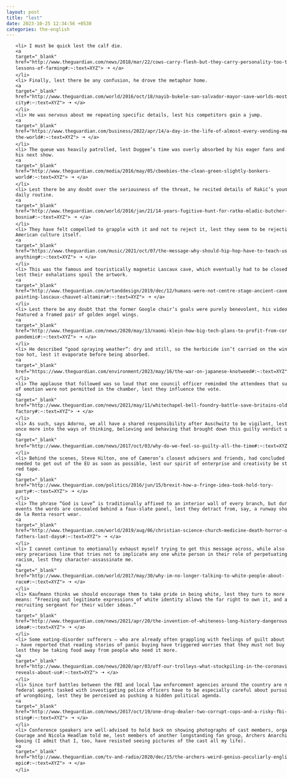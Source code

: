 ```yaml
---
layout: post
title: "lest"
date: 2023-10-25 12:34:56 +0530
categories: the-english
---
```

<style>
    ol {
        width: 800px;
        margin: 0 auto;
    }
ol li {
    font-size: 18px;
    line-height: 1.5;
    padding-bottom: 8px;
}
</style>
<ol>

    <li> I must be quick lest the calf die.
    <a 
    target="_blank" 
    href="http://www.theguardian.com/news/2018/mar/22/cows-carry-flesh-but-they-carry-personality-too-the-hard-lessons-of-farming#:~:text=XYZ"> 🠢 </a>
    </li>
    <li> Finally, lest there be any confusion, he drove the metaphor home.
    <a 
    target="_blank" 
    href="http://www.theguardian.com/world/2016/oct/18/nayib-bukele-san-salvador-mayor-save-worlds-most-violent-city#:~:text=XYZ"> 🠢 </a>
    </li>
    <li> He was nervous about me repeating specific details, lest his competitors gain a jump.
    <a 
    target="_blank" 
    href="https://www.theguardian.com/business/2022/apr/14/a-day-in-the-life-of-almost-every-vending-machine-in-the-world#:~:text=XYZ"> 🠢 </a>
    </li>
    <li> The queue was heavily patrolled, lest Duggee’s time was overly absorbed by his eager fans and he missed his next show.
    <a 
    target="_blank" 
    href="http://www.theguardian.com/media/2016/may/05/cbeebies-the-clean-green-slightly-bonkers-world#:~:text=XYZ"> 🠢 </a>
    </li>
    <li> Lest there be any doubt over the seriousness of the threat, he recited details of Rakić’s young son’s daily routine.
    <a 
    target="_blank" 
    href="http://www.theguardian.com/world/2016/jan/21/14-years-fugitive-hunt-for-ratko-mladic-butcher-of-bosnia#:~:text=XYZ"> 🠢 </a>
    </li>
    <li> They have felt compelled to grapple with it and not to reject it, lest they seem to be rejecting African American culture itself.
    <a 
    target="_blank" 
    href="https://www.theguardian.com/music/2021/oct/07/the-message-why-should-hip-hop-have-to-teach-us-anything#:~:text=XYZ"> 🠢 </a>
    </li>
    <li> This was the famous and touristically magnetic Lascaux cave, which eventually had to be closed to visitors lest their exhalations spoil the artwork.
    <a 
    target="_blank" 
    href="http://www.theguardian.com/artanddesign/2019/dec/12/humans-were-not-centre-stage-ancient-cave-art-painting-lascaux-chauvet-altamira#:~:text=XYZ"> 🠢 </a>
    </li>
    <li> Lest there be any doubt that the former Google chair’s goals were purely benevolent, his video background featured a framed pair of golden angel wings.
    <a 
    target="_blank" 
    href="http://www.theguardian.com/news/2020/may/13/naomi-klein-how-big-tech-plans-to-profit-from-coronavirus-pandemic#:~:text=XYZ"> 🠢 </a>
    </li>
    <li> He described “good spraying weather”: dry and still, so the herbicide isn’t carried on the wind, but not too hot, lest it evaporate before being absorbed.
    <a 
    target="_blank" 
    href="https://www.theguardian.com/environment/2023/may/16/the-war-on-japanese-knotweed#:~:text=XYZ"> 🠢 </a>
    </li>
    <li> The applause that followed was so loud that one council officer reminded the attendees that such displays of emotion were not permitted in the chamber, lest they influence the vote.
    <a 
    target="_blank" 
    href="http://www.theguardian.com/news/2021/may/11/whitechapel-bell-foundry-battle-save-britains-oldest-factory#:~:text=XYZ"> 🠢 </a>
    </li>
    <li> As such, says Adorno, we all have a shared responsibility after Auschwitz to be vigilant, lest we collapse once more into the ways of thinking, believing and behaving that brought down this guilty verdict upon us.
    <a 
    target="_blank" 
    href="http://www.theguardian.com/news/2017/oct/03/why-do-we-feel-so-guilty-all-the-time#:~:text=XYZ"> 🠢 </a>
    </li>
    <li> Behind the scenes, Steve Hilton, one of Cameron’s closest advisers and friends, had concluded that Britain needed to get out of the EU as soon as possible, lest our spirit of enterprise and creativity be strangled by red tape.
    <a 
    target="_blank" 
    href="http://www.theguardian.com/politics/2016/jun/15/brexit-how-a-fringe-idea-took-hold-tory-party#:~:text=XYZ"> 🠢 </a>
    </li>
    <li> The phrase “God is Love” is traditionally affixed to an interior wall of every branch, but during secular events the words are concealed behind a faux-slate panel, lest they detract from, say, a runway show of Oscar de la Renta resort wear.
    <a 
    target="_blank" 
    href="http://www.theguardian.com/world/2019/aug/06/christian-science-church-medicine-death-horror-of-my-fathers-last-days#:~:text=XYZ"> 🠢 </a>
    </li>
    <li> I cannot continue to emotionally exhaust myself trying to get this message across, while also toeing a very precarious line that tries not to implicate any one white person in their role of perpetuating structural racism, lest they character-assassinate me.
    <a 
    target="_blank" 
    href="http://www.theguardian.com/world/2017/may/30/why-im-no-longer-talking-to-white-people-about-race#:~:text=XYZ"> 🠢 </a>
    </li>
    <li> Kaufmann thinks we should encourage them to take pride in being white, lest they turn to more violent means: “Freezing out legitimate expressions of white identity allows the far right to own it, and acts as a recruiting sergeant for their wilder ideas.”
    <a 
    target="_blank" 
    href="http://www.theguardian.com/news/2021/apr/20/the-invention-of-whiteness-long-history-dangerous-idea#:~:text=XYZ"> 🠢 </a>
    </li>
    <li> Some eating-disorder sufferers – who are already often grappling with feelings of guilt about buying food – have reported that reading stories of panic buying have triggered worries that they must not buy food at all, lest they be taking food away from people who need it more.
    <a 
    target="_blank" 
    href="http://www.theguardian.com/news/2020/apr/03/off-our-trolleys-what-stockpiling-in-the-coronavirus-crisis-reveals-about-us#:~:text=XYZ"> 🠢 </a>
    </li>
    <li> Since turf battles between the FBI and local law enforcement agencies around the country are not uncommon, federal agents tasked with investigating police officers have to be especially careful about pursuing charges of wrongdoing, lest they be perceived as pushing a hidden political agenda.
    <a 
    target="_blank" 
    href="http://www.theguardian.com/news/2017/oct/19/one-drug-dealer-two-corrupt-cops-and-a-risky-fbi-sting#:~:text=XYZ"> 🠢 </a>
    </li>
    <li> Conference speakers are well-advised to hold back on showing photographs of cast members, organisers Cara Courage and Nicola Headlam told me, lest members of another longstanding fan group, Archers Anarchists, start booing (I admit that I, too, have resisted seeing pictures of the cast all my life).
    <a 
    target="_blank" 
    href="http://www.theguardian.com/tv-and-radio/2020/dec/15/the-archers-weird-genius-peculiarly-english-epic#:~:text=XYZ"> 🠢 </a>
    </li>